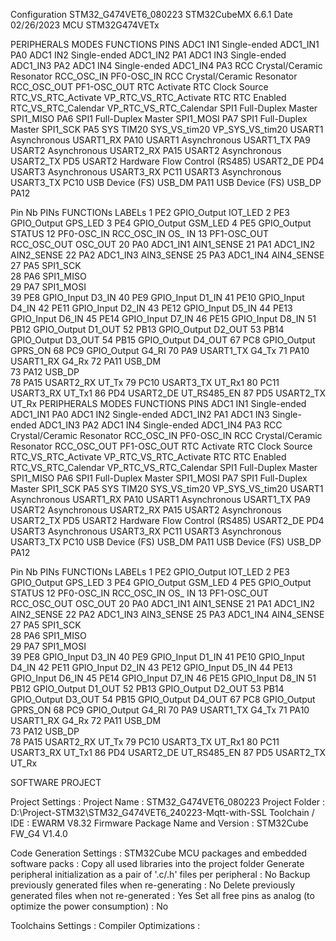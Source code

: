 Configuration	STM32_G474VET6_080223
STM32CubeMX 	6.6.1
Date	02/26/2023
MCU	STM32G474VETx



PERIPHERALS	MODES	FUNCTIONS	PINS
ADC1	IN1 Single-ended	ADC1_IN1	PA0
ADC1	IN2 Single-ended	ADC1_IN2	PA1
ADC1	IN3 Single-ended	ADC1_IN3	PA2
ADC1	IN4 Single-ended	ADC1_IN4	PA3
RCC	Crystal/Ceramic Resonator	RCC_OSC_IN	PF0-OSC_IN
RCC	Crystal/Ceramic Resonator	RCC_OSC_OUT	PF1-OSC_OUT
RTC	Activate RTC Clock Source	RTC_VS_RTC_Activate	VP_RTC_VS_RTC_Activate
RTC	RTC Enabled	RTC_VS_RTC_Calendar	VP_RTC_VS_RTC_Calendar
SPI1	Full-Duplex Master	SPI1_MISO	PA6
SPI1	Full-Duplex Master	SPI1_MOSI	PA7
SPI1	Full-Duplex Master	SPI1_SCK	PA5
SYS	TIM20	SYS_VS_tim20	VP_SYS_VS_tim20
USART1	Asynchronous	USART1_RX	PA10
USART1	Asynchronous	USART1_TX	PA9
USART2	Asynchronous	USART2_RX	PA15
USART2	Asynchronous	USART2_TX	PD5
USART2	Hardware Flow Control (RS485)	USART2_DE	PD4
USART3	Asynchronous	USART3_RX	PC11
USART3	Asynchronous	USART3_TX	PC10
USB	Device (FS)	USB_DM	PA11
USB	Device (FS)	USB_DP	PA12



Pin Nb	PINs	FUNCTIONs	LABELs
1	PE2	GPIO_Output	IOT_LED
2	PE3	GPIO_Output	GPS_LED
3	PE4	GPIO_Output	GSM_LED
4	PE5	GPIO_Output	STATUS
12	PF0-OSC_IN	RCC_OSC_IN	OS_ IN
13	PF1-OSC_OUT	RCC_OSC_OUT	OSC_OUT
20	PA0	ADC1_IN1	AIN1_SENSE
21	PA1	ADC1_IN2	AIN2_SENSE
22	PA2	ADC1_IN3	AIN3_SENSE
25	PA3	ADC1_IN4	AIN4_SENSE
27	PA5	SPI1_SCK	
28	PA6	SPI1_MISO	
29	PA7	SPI1_MOSI	
39	PE8	GPIO_Input	D3_IN
40	PE9	GPIO_Input	D1_IN
41	PE10	GPIO_Input	D4_IN
42	PE11	GPIO_Input	D2_IN
43	PE12	GPIO_Input	D5_IN
44	PE13	GPIO_Input	D6_IN
45	PE14	GPIO_Input	D7_IN
46	PE15	GPIO_Input	D8_IN
51	PB12	GPIO_Output	D1_OUT
52	PB13	GPIO_Output	D2_OUT
53	PB14	GPIO_Output	D3_OUT
54	PB15	GPIO_Output	D4_OUT
67	PC8	GPIO_Output	GPRS_ON
68	PC9	GPIO_Output	G4_RI
70	PA9	USART1_TX	G4_Tx
71	PA10	USART1_RX	G4_Rx
72	PA11	USB_DM	
73	PA12	USB_DP	
78	PA15	USART2_RX	UT_Tx
79	PC10	USART3_TX	UT_Rx1
80	PC11	USART3_RX	UT_Tx1
86	PD4	USART2_DE	UT_RS485_EN
87	PD5	USART2_TX	UT_Rx
PERIPHERALS	MODES	FUNCTIONS	PINS
ADC1	IN1 Single-ended	ADC1_IN1	PA0
ADC1	IN2 Single-ended	ADC1_IN2	PA1
ADC1	IN3 Single-ended	ADC1_IN3	PA2
ADC1	IN4 Single-ended	ADC1_IN4	PA3
RCC	Crystal/Ceramic Resonator	RCC_OSC_IN	PF0-OSC_IN
RCC	Crystal/Ceramic Resonator	RCC_OSC_OUT	PF1-OSC_OUT
RTC	Activate RTC Clock Source	RTC_VS_RTC_Activate	VP_RTC_VS_RTC_Activate
RTC	RTC Enabled	RTC_VS_RTC_Calendar	VP_RTC_VS_RTC_Calendar
SPI1	Full-Duplex Master	SPI1_MISO	PA6
SPI1	Full-Duplex Master	SPI1_MOSI	PA7
SPI1	Full-Duplex Master	SPI1_SCK	PA5
SYS	TIM20	SYS_VS_tim20	VP_SYS_VS_tim20
USART1	Asynchronous	USART1_RX	PA10
USART1	Asynchronous	USART1_TX	PA9
USART2	Asynchronous	USART2_RX	PA15
USART2	Asynchronous	USART2_TX	PD5
USART2	Hardware Flow Control (RS485)	USART2_DE	PD4
USART3	Asynchronous	USART3_RX	PC11
USART3	Asynchronous	USART3_TX	PC10
USB	Device (FS)	USB_DM	PA11
USB	Device (FS)	USB_DP	PA12



Pin Nb	PINs	FUNCTIONs	LABELs
1	PE2	GPIO_Output	IOT_LED
2	PE3	GPIO_Output	GPS_LED
3	PE4	GPIO_Output	GSM_LED
4	PE5	GPIO_Output	STATUS
12	PF0-OSC_IN	RCC_OSC_IN	OS_ IN
13	PF1-OSC_OUT	RCC_OSC_OUT	OSC_OUT
20	PA0	ADC1_IN1	AIN1_SENSE
21	PA1	ADC1_IN2	AIN2_SENSE
22	PA2	ADC1_IN3	AIN3_SENSE
25	PA3	ADC1_IN4	AIN4_SENSE
27	PA5	SPI1_SCK	
28	PA6	SPI1_MISO	
29	PA7	SPI1_MOSI	
39	PE8	GPIO_Input	D3_IN
40	PE9	GPIO_Input	D1_IN
41	PE10	GPIO_Input	D4_IN
42	PE11	GPIO_Input	D2_IN
43	PE12	GPIO_Input	D5_IN
44	PE13	GPIO_Input	D6_IN
45	PE14	GPIO_Input	D7_IN
46	PE15	GPIO_Input	D8_IN
51	PB12	GPIO_Output	D1_OUT
52	PB13	GPIO_Output	D2_OUT
53	PB14	GPIO_Output	D3_OUT
54	PB15	GPIO_Output	D4_OUT
67	PC8	GPIO_Output	GPRS_ON
68	PC9	GPIO_Output	G4_RI
70	PA9	USART1_TX	G4_Tx
71	PA10	USART1_RX	G4_Rx
72	PA11	USB_DM	
73	PA12	USB_DP	
78	PA15	USART2_RX	UT_Tx
79	PC10	USART3_TX	UT_Rx1
80	PC11	USART3_RX	UT_Tx1
86	PD4	USART2_DE	UT_RS485_EN
87	PD5	USART2_TX	UT_Rx



SOFTWARE PROJECT

Project Settings : 
Project Name : STM32_G474VET6_080223
Project Folder : D:\Project-STM32\STM32_G474VET6_240223-Mqtt-with-SSL
Toolchain / IDE : EWARM V8.32
Firmware Package Name and Version : STM32Cube FW_G4 V1.4.0


Code Generation Settings : 
STM32Cube MCU packages and embedded software packs : Copy all used libraries into the project folder
Generate peripheral initialization as a pair of '.c/.h' files per peripheral : No
Backup previously generated files when re-generating : No
Delete previously generated files when not re-generated : Yes
Set all free pins as analog (to optimize the power consumption) : No


Toolchains Settings : 
Compiler Optimizations : 
